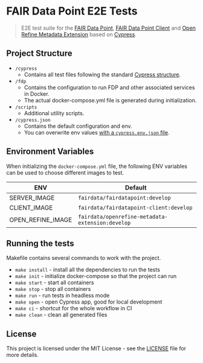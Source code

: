 # FAIR Data Point E2E Tests

> E2E test suite for the [FAIR Data Point](https://github.com/FAIRDataTeam/FAIRDataPoint), [FAIR Data Point Client](https://github.com/FAIRDataTeam/FAIRDataPoint-client) and [Open Refine Metadata Extension](https://github.com/FAIRDataTeam/OpenRefine-metadata-extension) based on [Cypress](https://www.cypress.io).


## Project Structure

- `/cypress`
    - Contains all test files following the standard [Cypress structure](https://docs.cypress.io/guides/core-concepts/writing-and-organizing-tests.html#Support-file).
- `/fdp`
    - Contains the configuration to run FDP and other associated services in Docker.
    - The actual docker-compose.yml file is generated during initialization.
- `/scripts`
    - Additional utility scripts.
- `/cypress.json`
    - Contains the default configuration and env.
    - You can overwrite env values [with a `cypress.env.json` file](https://docs.cypress.io/guides/guides/environment-variables.html#Option-2-cypress-env-json).


## Environment Variables

When initializing the `docker-compose.yml` file, the following ENV variables can be used to choose different images to test.

| ENV | Default |
| --- | --- |
| SERVER_IMAGE | `fairdata/fairdatapoint:develop` |
| CLIENT_IMAGE | `fairdata/fairdatapoint-client:develop` |
| OPEN_REFINE_IMAGE | `fairdata/openrefine-metadata-extension:develop` |

## Running the tests

Makefile contains several commands to work with the project.

- `make install` - install all the dependencies to run the tests
- `make init` - initialize docker-compose so that the project can run
- `make start` - start all containers
- `make stop` - stop all containers
- `make run` - run tests in headless mode
- `make open` - open Cypress app, good for local development
- `make ci` - shortcut for the whole workflow in CI
- `make clean` - clean all generated files

## License

This project is licensed under the MIT License - see the [LICENSE](LICENSE) file for more details.
